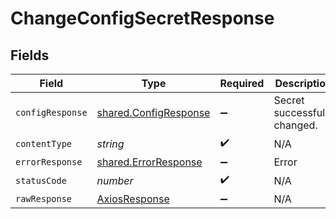 # ChangeConfigSecretResponse


## Fields

| Field                                                          | Type                                                           | Required                                                       | Description                                                    |
| -------------------------------------------------------------- | -------------------------------------------------------------- | -------------------------------------------------------------- | -------------------------------------------------------------- |
| `configResponse`                                               | [shared.ConfigResponse](../../models/shared/configresponse.md) | :heavy_minus_sign:                                             | Secret successfully changed.                                   |
| `contentType`                                                  | *string*                                                       | :heavy_check_mark:                                             | N/A                                                            |
| `errorResponse`                                                | [shared.ErrorResponse](../../models/shared/errorresponse.md)   | :heavy_minus_sign:                                             | Error                                                          |
| `statusCode`                                                   | *number*                                                       | :heavy_check_mark:                                             | N/A                                                            |
| `rawResponse`                                                  | [AxiosResponse](https://axios-http.com/docs/res_schema)        | :heavy_minus_sign:                                             | N/A                                                            |